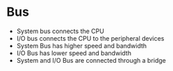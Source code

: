# Bus

- System bus connects the CPU
- I/O bus connects the CPU to the peripheral devices
- System Bus has higher speed and bandwidth
- I/O Bus has lower speed and bandwidth
- System and I/O Bus are connected through a bridge
